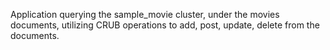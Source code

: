 Application querying the sample_movie cluster, under the movies documents, utilizing CRUB operations to add, post, update, delete from the documents.